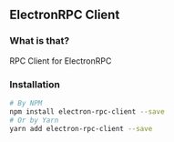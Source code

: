## ElectronRPC Client

### What is that?

RPC Client for ElectronRPC

### Installation

```bash
# By NPM
npm install electron-rpc-client --save
# Or by Yarn
yarn add electron-rpc-client --save
```
